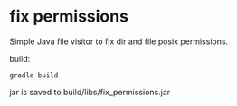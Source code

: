 # fix permissions

Simple Java file visitor to fix dir and file posix permissions.

build:

`gradle build`

jar is saved to build/libs/fix_permissions.jar
